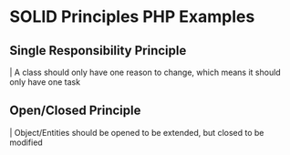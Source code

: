 # SOLID Principles PHP Examples

## Single Responsibility Principle
| A class should only have one reason to change, which means it should only have one task

## Open/Closed Principle
| Object/Entities should be opened to be extended, but closed to be modified
